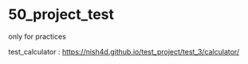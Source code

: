 # 50_project_test
only for practices


test_calculator : https://nish4d.github.io/test_project/test_3/calculator/
